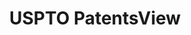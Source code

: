 ---
layout: default
bigquery: https://console.cloud.google.com/bigquery?p=patents-public-data&d=patentsview&page=dataset
citation: Attribution should be given to PatentsView for use, distribution, or derivative
  works.
code: https://github.com/CSSIP-AIR/PatentsView-Code-Snippets/
contributors: USPTO
cost: None
description: 'PatentsView includes US patent data including raw data (summaries, applications,
  pregrant applications), disambugations of inventors and assignees, and inventor
  gender estimates.  Also foreign priority data, # of figures and sheets, and government
  interest statements.'
documentation: https://patentsview.org/query/builder-faqs
last_edit: 04/09/2022, 09:59:55
location: https://patentsview.org/
maintained_by: USPTO
record_creation_timestamp: 12/2/2020 17:20:46
schema_fields:
- text
- id
- disamb_inventor_id_20180528
- disamb_assignee_id_20200331
- organization_id
- disamb_assignee_id_20191231
- latitude
- disclaimer_date
- classification_data_source
- f102_date
- disamb_assignee_id_20200630
- disamb_inventor_id_20200929
- state_fips
- latin_name
- male
- disamb_inventor_id_20201229
- term_grant
- disamb_inventor_id_20190820
- sequence
- term_disclaimer
- role
- classification_level
- inventor_id
- category
- contract_award_number
- longitude
- subgroup
- lawyer_id
- main_group
- citation_id
- field_title
- name
- term_extension
- publication_number
- organization
- rawassignee_id
- exemplary
- length
- patent_id
- mainclass_id
- fname
- date
- title
- action_date
- sector_title
- symbol_position
- city
- num_sheets
- uuid
- disamb_inventor_id_20181127
- series_code
- section_id
- disamb_assignee_id_20191008
- location_id
- applicant_type
- variety
- subgroup_id
- rel_id
- designation
- lapse_of_patent
- status
- assignee_id
- disamb_inventor_id_20171226
- state
- name_last
- _371_date
- disamb_inventor_id_20191231
- category_id
- disamb_inventor_id_20170808
- gi_statement
- disamb_assignee_id_20190312
- withdrawn
- subclass
- disamb_inventor_id_20171003
- disamb_inventor_id_20200630
- rawlocation_id
- level_one
- county
- type
- number
- _102_date
- field_id
- reldocno
- disamb_assignee_id_20181127
- section
- abstract
- latlong
- kind
- doctype
- name_first
- subcategory_id
- disamb_inventor_id_20200331
- subsection_id
- deceased
- relkind
- disamb_inventor_id_20170307
- f371_date
- county_fips
- group
- country
- rule_47
- attribution_status
- num_figures
- lname
- disamb_assignee_id_20190820
- classification_value
- male_flag
- classification_status
- num_claims
- num
- dependent
- ipc_class
- rawinventor_id
- disamb_inventor_id_20191008
- country_transformed
- level_two
- application_id
- doc_type
- ipc_version_indicator
- subclass_id
- group_id
- disamb_assignee_id_20200929
- disamb_inventor_id_20190312
- level_three
- filename
shortname: patentsview
tags:
- disambiguation
- United States
- gender
terms_of_use: Creative Commons Attribution 4.0 International License.
timeframe: 1963-1999
title: USPTO PatentsView
uuid: cf1780b1-e265-4e49-8d1d-83b9cfe0fd9a
---
